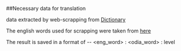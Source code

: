 ##Necessary data for translation

data extracted by web-scrapping from [Dictionary](http://www.odialanguage.com/dictionary/)

The english words used for scrapping were taken from [here](https://github.com/dwyl/english-words/blob/master/words_alpha.txt)

The result is saved in a format of -- <eng_word> : <odia_word> : level
